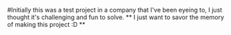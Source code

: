 #Initially this was a test project in a company that I've been eyeing to, I just thought it's challenging and fun to solve.
** I just want to savor the memory of making this project :D **
